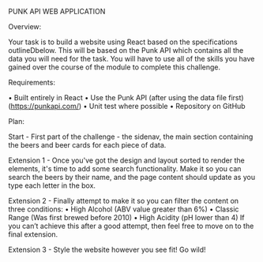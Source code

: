 PUNK API WEB APPLICATION

Overview:

Your task is to build a website using React based on the specifications outlineDbelow. This will be based on the Punk API which contains all the data you will need for the task. You will have to use all of the skills you have gained over the course of the module to complete this challenge.
 
Requirements:

• Built entirely in React
• Use the Punk API (after using the data file first) (https://punkapi.com/)
• Unit test where possible
• Repository on GitHub

Plan:

Start - First part of the challenge - the sidenav, the main section containing the beers and beer cards for each piece of data.

Extension 1 - Once you've got the design and layout sorted to render the elements, it's time to add some search functionality. Make it so you can search the beers by their name, and the page content should update as you type each letter in the box.

Extension 2 - Finally attempt to make it so you can filter the content on three conditions:
• High Alcohol (ABV value greater than 6%)
• Classic Range (Was first brewed before 2010)
• High Acidity (pH lower than 4)
If you can’t achieve this after a good attempt, then feel free to move on to the final extension.

Extension 3 - Style the website however you see fit! Go wild!